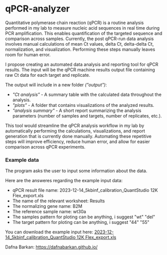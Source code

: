 # qPCR-analyzer
Quantitative polymerase chain reaction (qPCR) is a routine analysis performed in my lab to measure nucleic acid sequences in real time during PCR amplification. This enables quantification of the targeted sequence and comparison across samples. Currently, the post qPCR-run data analysis involves manual calculations of mean Ct values, delta Ct, delta-delta Ct, normalization, and visualization. Performing these steps manually leaves room for human error.

I propose creating an automated data analysis and reporting tool for qPCR results. The input will be the qPCR machine results output file containing raw Ct data for each target and replicate.

The output will include in a new folder *("output")*:
* *"Ct analysis"* - A summary table with the calculated data throughout the analysis. <br> 
* *"plots"* - A folder that contains visualizations of the analyzed results. <br>
* *"analysis summary"* - A short report summarizing the analysis parameters (number of samples and targets, number of replicates, etc.). <br>

This tool would streamline the qPCR analysis workflow in my lab by automatically performing the calculations, visualizations, and report generation that is currently done manually. Automating these repetitive steps will improve efficiency, reduce human error, and allow for easier comparison across qPCR experiments.

### Example data
The program asks the user to input some information about the data.

Here are the answeres regarding the example input data:
* qPCR result file name: 2023-12-14_5kbinf_calibration_QuantStudio 12K Flex_export.xls
* The name of the relevant worksheet: Results
* The normalizing gene name: B2M
* The reference sample name: wt30a
* The samples pattern for ploting can be anything, i suggest "wt" \"del"
* The target pattern for ploting can be anything, i suggest "44" \"55"
  
You can download the example input here:
[2023-12-14_5kbinf_calibration_QuantStudio 12K Flex_export.xls](https://github.com/DafnaBarkan/qPCR-analyzer/files/14626571/2023-12-14_5kbinf_calibration_QuantStudio.12K.Flex_export.xls)


Dafna Barkan: https://dafnabarkan.github.io/

